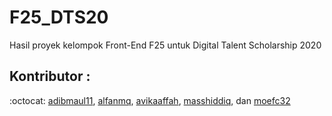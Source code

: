 # F25_DTS20
Hasil proyek kelompok Front-End F25 untuk Digital Talent Scholarship 2020

## Kontributor :
:octocat: [adibmaul11](https://github.com/adibmaul11), [alfanmq](https://github.com/alfanmq), [avikaaffah](https://github.com/avikaaffah), [masshiddiq](https://github.com/masshiddiq), dan [moefc32](https://github.com/moefc32)
